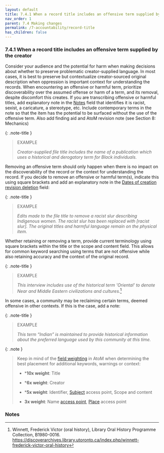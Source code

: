 ```yaml
---
layout: default
title: 7.4.1 When a record title includes an offensive term supplied by the creator
nav_order: 1
parent: 7.4 Making changes
permalink: /7-accountability/record-title
has_children: false
---
```


### 7.4.1 When a record title includes an offensive term supplied by the creator

Consider your audience and the potential for harm when making decisions about whether to preserve problematic creator-supplied language. In most cases, it is best to preserve but contextualize creator-sourced original description when oppression is important context for understanding the records. When encountering an offensive or harmful term, prioritize discoverability over the assumed offense or harm of a term, and its removal, despite discomfort this creates. If you are transcribing offensive or harmful titles, add explanatory note in the <u>Notes</u> field that identifies it is racist, sexist, a caricature, a stereotype, etc. Include contemporary terms in the note so that the item has the potential to be surfaced without the use of the offensive term. Also add finding aid and AtoM revision note (see Section 8: Mechanics)

{: .note-title }
> EXAMPLE
> 
> *Creator-supplied file title includes the name of a publication which uses a historical and derogatory term for Black individuals.*

Removing an offensive term should only happen when there is no impact on the discoverability of the record or the context for understanding the record. If you decide to remove an offensive or harmful term(s), indicate this using square brackets and add an explanatory note in the <u>Dates of creation revision deletion</u> field:

{: .note-title }
> EXAMPLE
> 
> *Edits made to the file title to remove a racist slur describing Indigenous women. The racist slur has been replaced with \[racist slur\]. The original titles and harmful language remain on the physical item.*

Whether retaining or removing a term, provide current terminology using square brackets within the title or the scope and content field. This allows for common keyword searching using terms that are not offensive while also retaining accuracy and the context of the original record.

{: .note-title }
> EXAMPLE
> 
> *This interview includes use of the historical term 'Oriental' to denote Near and Middle Eastern civilizations and cultures.*[^48]

In some cases, a community may be reclaiming certain terms, deemed offensive in other contexts. If this is the case, add a note:

{: .note-title }
> EXAMPLE
>
> *This term “Indian” is maintained to provide historical information about the preferred language used by this community at this time.*

{: .note }
> Keep in mind of the [field weighting](https://www.accesstomemory.org/en/docs/latest/user-manual/access-content/advanced-search/#result-matches-and-field-weighting) in AtoM when determining the best placement for additional keywords, warnings or context:
> 
> * ***10x weight**: Title
>
> * ***6x weight**: Creator
>
> * ***5x weight**: Identifier, [Subject](https://www.accesstomemory.org/en/docs/2.6/user-manual/glossary/glossary/#term-subject) access point, Scope and content
>
> * **3x weight**: Name [access point](https://www.accesstomemory.org/en/docs/2.6/user-manual/glossary/glossary/#term-access-point), [Place](https://www.accesstomemory.org/en/docs/2.6/user-manual/glossary/glossary/#term-place) access point

### Notes

[^48]: Winnett, Frederick Victor (oral history), Library Oral History Programme Collection, B1980-0016. https://discoverarchives.library.utoronto.ca/index.php/winnett-frederick-victor-oral-history